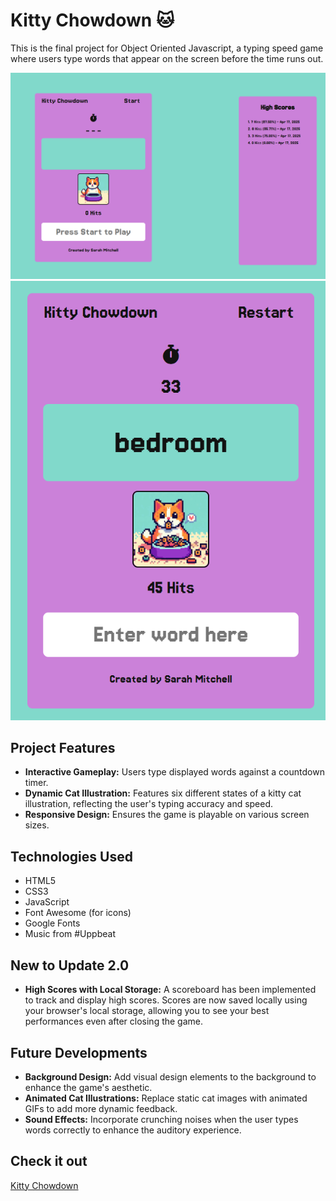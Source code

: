# Kitty Chowdown 🐱

This is the final project for Object Oriented Javascript, a typing speed game
where users type words that appear on the screen before the time runs out.

![Kitty Chowdown - Start Screen](./assets/media/example1.png)
![Kitty Chowdown - Happy Cat](./assets/media/example2.png)

## Project Features

-   **Interactive Gameplay:** Users type displayed words against a countdown timer.
-   **Dynamic Cat Illustration:** Features six different states of a kitty cat illustration, reflecting the user's typing accuracy and speed.
-   **Responsive Design:** Ensures the game is playable on various screen sizes.

## Technologies Used

-   HTML5
-   CSS3
-   JavaScript
-   Font Awesome (for icons)
-   Google Fonts
-   Music from #Uppbeat

## New to Update 2.0

-   **High Scores with Local Storage:** A scoreboard has been implemented to track and display high scores. Scores are now saved locally using your browser's local storage, allowing you to see your best performances even after closing the game.

## Future Developments

-   **Background Design:** Add visual design elements to the background to enhance the game's aesthetic.
-   **Animated Cat Illustrations:** Replace static cat images with animated GIFs to add more dynamic feedback.
-   **Sound Effects:** Incorporate crunching noises when the user types words correctly to enhance the auditory experience.

## Check it out

[Kitty Chowdown](https://sarsbars.github.io/typing-game-2.0/)